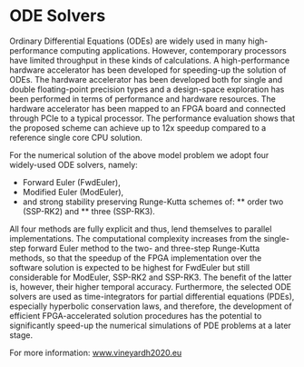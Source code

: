 # ODE Solvers

Ordinary Differential Equations (ODEs) are widely used in many high-performance computing applications. However, contemporary processors have limited throughput in these kinds of calculations. A high-performance hardware accelerator has been developed for speeding-up the solution of ODEs. The hardware accelerator has been developed both for single and double floating-point precision types and a design-space exploration has been performed in terms of performance and hardware resources. The hardware accelerator has been mapped to an FPGA board and connected through PCIe to a typical processor. The performance evaluation shows that the proposed scheme can achieve up to 12x speedup compared to a reference single core CPU solution.

For the numerical solution of the above model problem we adopt four widely-used ODE solvers, namely:
* Forward Euler (FwdEuler), 
* Modified Euler (ModEuler), 
* and strong stability preserving Runge-Kutta schemes of:
** order two (SSP-RK2) and
** three (SSP-RK3). 

All four methods are fully explicit and thus, lend themselves to parallel implementations. The computational complexity increases from the single-step forward Euler method to the two- and three-step Runge-Kutta methods, so that the speedup of the FPGA implementation over the software solution is expected to be highest for FwdEuler but still considerable for ModEuler, SSP-RK2 and SSP-RK3. The benefit of the latter is, however, their higher temporal accuracy. Furthermore, the selected ODE solvers are used as time-integrators for partial differential equations (PDEs), especially hyperbolic conservation laws, and therefore, the development of efficient FPGA-accelerated solution procedures has the potential to significantly speed-up the numerical simulations of PDE problems at a later stage.

For more information: www.vineyardh2020.eu

